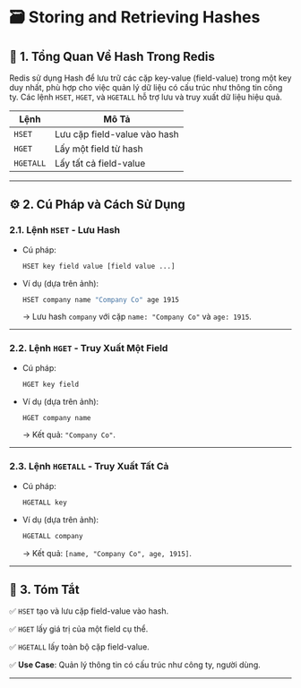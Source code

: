 # 🗃️ Storing and Retrieving Hashes

## 📝 1. Tổng Quan Về Hash Trong Redis

Redis sử dụng Hash để lưu trữ các cặp key-value (field-value) trong một key duy nhất, phù hợp cho việc quản lý dữ liệu có cấu trúc như thông tin công ty. Các lệnh `HSET`, `HGET`, và `HGETALL` hỗ trợ lưu và truy xuất dữ liệu hiệu quả.

| **Lệnh**   | **Mô Tả**                  |
|------------|-----------------------------|
| `HSET`     | Lưu cặp field-value vào hash|
| `HGET`     | Lấy một field từ hash      |
| `HGETALL`  | Lấy tất cả field-value     |

---

## ⚙️ 2. Cú Pháp và Cách Sử Dụng

### 2.1. Lệnh `HSET` - Lưu Hash

- Cú pháp:

  ```sh
  HSET key field value [field value ...]
  ```

- Ví dụ (dựa trên ảnh):

  ```sh
  HSET company name "Company Co" age 1915
  ```

  -> Lưu hash `company` với cặp `name: "Company Co"` và `age: 1915`.

---

### 2.2. Lệnh `HGET` - Truy Xuất Một Field

- Cú pháp:

  ```sh
  HGET key field
  ```

- Ví dụ (dựa trên ảnh):

  ```sh
  HGET company name
  ```

  -> Kết quả: `"Company Co"`.

---

### 2.3. Lệnh `HGETALL` - Truy Xuất Tất Cả

- Cú pháp:

  ```sh
  HGETALL key
  ```

- Ví dụ (dựa trên ảnh):

  ```sh
  HGETALL company
  ```
  
  -> Kết quả: `[name, "Company Co", age, 1915]`.

---

## 📌 3. Tóm Tắt

✅ `HSET` tạo và lưu cặp field-value vào hash.

✅ `HGET` lấy giá trị của một field cụ thể.

✅ `HGETALL` lấy toàn bộ cặp field-value.

✅ **Use Case**: Quản lý thông tin có cấu trúc như công ty, người dùng.

---